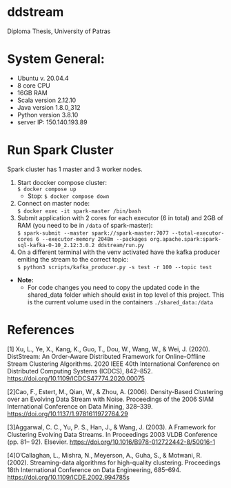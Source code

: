 # ddstream
Diploma Thesis, University of Patras

# System General:
- Ubuntu v. 20.04.4
- 8 core CPU
- 16GB RAM
- Scala version 2.12.10
- Java version 1.8.0_312
- Python version 3.8.10
- server IP: 150.140.193.89


# Run Spark Cluster
Spark cluster has 1 master and 3 worker nodes.

1. Start doccker compose cluster:   
`$ docker compose up`
    * Stop: `$ docker compose down`
2. Connect on master node:   
`$ docker exec -it spark-master /bin/bash`  
2. Submit application  with 2 cores for each executor (6 in total) and 2GB of RAM (you need to be in `/data` of spark-master):  
`$ spark-submit --master spark://spark-master:7077 --total-executor-cores 6 --executor-memory 2048m --packages org.apache.spark:spark-sql-kafka-0-10_2.12:3.0.2 ddstream/run.py`
4. On a different terminal with the venv activated have the kafka producer emiting the stream to the correct topic:  
`$ python3 scripts/kafka_producer.py -s test -r 100 --topic test`

- **Note:** 
    - For code changes you need to copy the updated code in the shared_data folder which should exist in top level of this project. This is the current volume used in the containers `./shared_data:/data`

# References
[1] Xu, L., Ye, X., Kang, K., Guo, T., Dou, W., Wang, W., & Wei, J. (2020).
DistStream: An Order-Aware Distributed Framework for Online-Offline Stream
Clustering Algorithms. 2020 IEEE 40th International Conference on Distributed
Computing Systems (ICDCS), 842–852.
https://doi.org/10.1109/ICDCS47774.2020.00075

[2]Cao, F., Estert, M., Qian, W., & Zhou, A. (2006). Density-Based Clustering over
an Evolving Data Stream with Noise. Proceedings of the 2006 SIAM International
Conference on Data Mining, 328–339. https://doi.org/10.1137/1.9781611972764.29

[3]Aggarwal, C. C., Yu, P. S., Han, J., & Wang, J. (2003). A Framework for
Clustering Evolving Data Streams. In Proceedings 2003 VLDB Conference (pp. 81–
92). Elsevier. https://doi.org/10.1016/B978-012722442-8/50016-1

[4]O’Callaghan, L., Mishra, N., Meyerson, A., Guha, S., & Motwani, R. (2002).
Streaming-data algorithms for high-quality clustering. Proceedings 18th International
Conference on Data Engineering, 685–694.
https://doi.org/10.1109/ICDE.2002.994785s